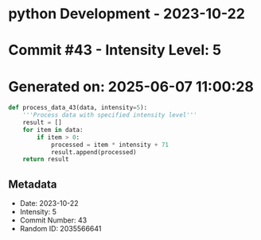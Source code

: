 ﻿# python Development - 2023-10-22
# Commit #43 - Intensity Level: 5
# Generated on: 2025-06-07 11:00:28
```python
def process_data_43(data, intensity=5):
    '''Process data with specified intensity level'''
    result = []
    for item in data:
        if item > 0:
            processed = item * intensity + 71
            result.append(processed)
    return result
```
## Metadata
- Date: 2023-10-22
- Intensity: 5
- Commit Number: 43
- Random ID: 2035566641
